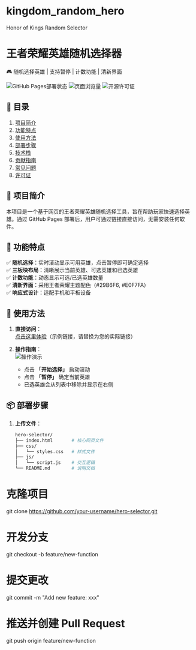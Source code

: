 # kingdom_random_hero
Honor of Kings Random Selector
# 王者荣耀英雄随机选择器
🎮 随机选择英雄 | 支持暂停 | 计数功能 | 清新界面

![GitHub Pages部署状态](https://img.shields.io/github/deployments/wangzherongyao/hero-selector/github-pages?label=GitHub%20Pages)
![页面浏览量](https://visitor-badge.glitch.me/badge?page_id=wangzherongyao.hero-selector)
![开源许可证](https://img.shields.io/github/license/wangzherongyao/hero-selector)

## 📖 目录
1. [项目简介](#-项目简介)
2. [功能特点](#-功能特点)
3. [使用方法](#-使用方法)
4. [部署步骤](#-部署步骤)
5. [技术栈](#-技术栈)
6. [贡献指南](#-贡献指南)
7. [常见问题](#-常见问题)
8. [许可证](#-许可证)


## 🌟 项目简介
本项目是一个基于网页的王者荣耀英雄随机选择工具，旨在帮助玩家快速选择英雄。通过 GitHub Pages 部署后，用户可通过链接直接访问，无需安装任何软件。


## 🎯 功能特点
✅ **随机选择**：实时滚动显示可用英雄，点击暂停即可确定选择  
✅ **三板块布局**：清晰展示当前英雄、可选英雄和已选英雄  
✅ **计数功能**：动态显示可选/已选英雄数量  
✅ **清新界面**：采用王者荣耀主题配色（#29B6F6, #E0F7FA）  
✅ **响应式设计**：适配手机和平板设备  


## 🚀 使用方法
1. **直接访问**：  
   [点击这里体验](https://wangzherongyao.github.io/hero-selector/)（示例链接，请替换为您的实际链接）

2. **操作指南**：  
   ![操作演示](https://user-images.githubusercontent.com/113437698/236624232-8e3f6e6f-5f7e-4d4d-8f0a-3a3a0f5f5a5e.png)  
   - 点击 **「开始选择」** 启动滚动  
   - 点击 **「暂停」** 确定当前英雄  
   - 已选英雄会从列表中移除并显示在右侧  


## 📦 部署步骤
1. **上传文件**：  
   ```bash
   hero-selector/
   ├── index.html       # 核心网页文件
   ├── css/
   │   └── styles.css   # 样式文件
   ├── js/
   │   └── script.js    # 交互逻辑
   └── README.md        # 说明文档
# 克隆项目
git clone https://github.com/your-username/hero-selector.git

# 开发分支
git checkout -b feature/new-function

# 提交更改
git commit -m "Add new feature: xxx"

# 推送并创建 Pull Request
git push origin feature/new-function
